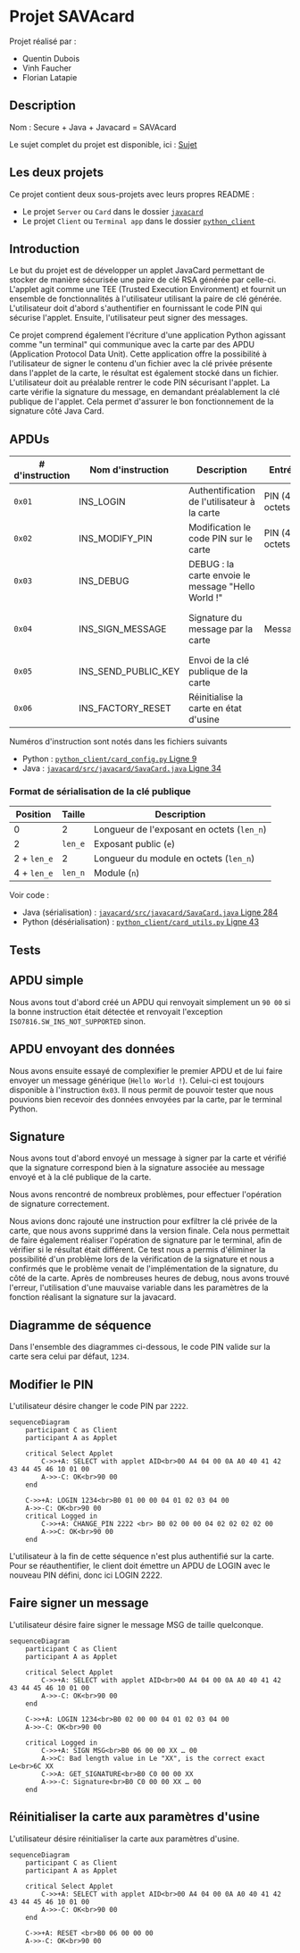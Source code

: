 # Projet SAVAcard

Projet réalisé par :

- Quentin Dubois
- Vinh Faucher
- Florian Latapie

## Description

Nom : Secure + Java + Javacard = SAVAcard

Le sujet complet du projet est disponible, ici : [Sujet](sujet/IoT-Security-Lab3-ProjectDescription.pdf)

## Les deux projets

Ce projet contient deux sous-projets avec leurs propres README :

- Le projet `Server` ou `Card` dans le dossier [`javacard`](javacard/README.md)
- Le projet `Client` ou `Terminal app` dans le dossier [`python_client`](python_client/README.md)

## Introduction

Le but du projet est de développer un applet JavaCard permettant de stocker de manière sécurisée une paire de clé RSA générée par celle-ci. L'applet agit comme une TEE (Trusted Execution Environment) et fournit un ensemble de fonctionnalités à l'utilisateur utilisant la paire de clé générée. L'utilisateur doit d'abord s'authentifier en fournissant le code PIN qui sécurise l'applet. Ensuite, l'utilisateur peut signer des messages.

Ce projet comprend également l'écriture d'une application Python agissant comme "un terminal" qui communique avec la carte par des APDU (Application Protocol Data Unit). Cette application offre la possibilité à l'utilisateur de signer le contenu d'un fichier avec la clé privée présente dans l'applet de la carte, le résultat est également stocké dans un fichier. L'utilisateur doit au préalable rentrer le code PIN sécurisant l'applet. La carte vérifie la signature du message, en demandant préalablement la clé publique de l'applet. Cela permet d'assurer le bon fonctionnement de la signature côté Java Card.

## APDUs

| # d'instruction | Nom d'instruction   | Description                                        | Entrée         | Sortie                         | Authentifié |
| --------------- | ------------------- | -------------------------------------------------- | -------------- | ------------------------------ | ----------- |
| `0x01`          | INS_LOGIN           | Authentification de l'utilisateur à la carte       | PIN (4 octets) |                                |             |
| `0x02`          | INS_MODIFY_PIN      | Modification le code PIN sur le carte              | PIN (4 octets) |                                | Oui         |
| `0x03`          | INS_DEBUG           | DEBUG : la carte envoie le message "Hello World !" |                | "Hello World !" (UTF-8) |             |
| `0x04`          | INS_SIGN_MESSAGE    | Signature du message par la carte                  | Message        | Signature SHA-1 (64 octets)    | Oui         |
| `0x05`          | INS_SEND_PUBLIC_KEY | Envoi de la clé publique de la carte               |                | Clé (64 octets)                |             |
| `0x06`          | INS_FACTORY_RESET   | Réinitialise la carte en état d'usine              |                |                                |             |

Numéros d'instruction sont notés dans les fichiers suivants

- Python : [`python_client/card_config.py` Ligne 9](python_client/card_config.py)
- Java : [`javacard/src/javacard/SavaCard.java` Ligne 34](javacard/src/savacard/SavaCard.java)

### Format de sérialisation de la clé publique

| Position    | Taille  | Description                                |
| ----------- | ------- | ------------------------------------------ |
| 0           | 2       | Longueur de l'exposant en octets (`len_n`) |
| 2           | `len_e` | Exposant public (`e`)                      |
| 2 + `len_e` | 2       | Longueur du module en octets (`len_n`)     |
| 4 + `len_e` | `len_n` | Module (`n`)                               |

Voir code :

- Java (sérialisation) : [`javacard/src/javacard/SavaCard.java` Ligne 284](javacard/src/savacard/SavaCard.java)
- Python (désérialisation) : [`python_client/card_utils.py` Ligne 43](python_client/card_utils.py)

## Tests

## APDU simple

Nous avons tout d'abord créé un APDU qui renvoyait simplement un `90 00` si la bonne instruction était détectée et renvoyait l'exception `ISO7816.SW_INS_NOT_SUPPORTED` sinon.

## APDU envoyant des données

Nous avons ensuite essayé de complexifier le premier APDU et de lui faire envoyer un message générique (`Hello World !`). Celui-ci est toujours disponible à l'instruction `0x03`. Il nous permit de pouvoir tester que nous pouvions bien recevoir des données envoyées par la carte, par le terminal Python.

## Signature

Nous avons tout d'abord envoyé un message à signer par la carte et vérifié que la signature correspond bien à la signature associée au message envoyé et à la clé publique de la carte.

Nous avons rencontré de nombreux problèmes, pour effectuer l'opération de signature correctement.

Nous avions donc rajouté une instruction pour exfiltrer la clé privée de la carte, que nous avons supprimé dans la version finale. Cela nous permettait de faire également réaliser l'opération de signature par le terminal, afin de vérifier si le résultat était différent. Ce test nous a permis d'éliminer la possibilité d'un problème lors de la vérification de la signature et nous a confirmés que le problème venait de l'implémentation de la signature, du côté de la carte. Après de nombreuses heures de debug, nous avons trouvé l'erreur, l'utilisation d'une mauvaise variable dans les paramètres de la fonction réalisant la signature sur la javacard.

## Diagramme de séquence

Dans l'ensemble des diagrammes ci-dessous, le code PIN valide sur la carte sera celui par défaut, `1234`.

## Modifier le PIN

L'utilisateur désire changer le code PIN par `2222`.

```mermaid
sequenceDiagram
    participant C as Client
    participant A as Applet

    critical Select Applet
        C->>+A: SELECT with applet AID<br>00 A4 04 00 0A A0 40 41 42 43 44 45 46 10 01 00
        A->>-C: OK<br>90 00
    end

    C->>+A: LOGIN 1234<br>B0 01 00 00 04 01 02 03 04 00
    A->>-C: OK<br>90 00
    critical Logged in
        C->>+A: CHANGE_PIN 2222 <br> B0 02 00 00 04 02 02 02 02 00
        A->>C: OK<br>90 00
    end
```

L'utilisateur à la fin de cette séquence n'est plus authentifié sur la carte. Pour se réauthentifier, le client doit émettre un APDU de LOGIN avec le nouveau PIN défini, donc ici LOGIN 2222.

## Faire signer un message

L'utilisateur désire faire signer le message MSG de taille quelconque.

```mermaid
sequenceDiagram
    participant C as Client
    participant A as Applet

    critical Select Applet
        C->>+A: SELECT with applet AID<br>00 A4 04 00 0A A0 40 41 42 43 44 45 46 10 01 00
        A->>-C: OK<br>90 00
    end

    C->>+A: LOGIN 1234<br>B0 02 00 00 04 01 02 03 04 00
    A->>-C: OK<br>90 00
    
    critical Logged in
        C->>+A: SIGN MSG<br>B0 06 00 00 XX … 00
        A->>C: Bad length value in Le "XX", is the correct exact Le<br>6C XX
        C->>A: GET_SIGNATURE<br>B0 C0 00 00 XX
        A->>-C: Signature<br>B0 C0 00 00 XX … 00
    end
```

## Réinitialiser la carte aux paramètres d'usine

L'utilisateur désire réinitialiser la carte aux paramètres d'usine.

```mermaid
sequenceDiagram
    participant C as Client
    participant A as Applet

    critical Select Applet
        C->>+A: SELECT with applet AID<br>00 A4 04 00 0A A0 40 41 42 43 44 45 46 10 01 00
        A->>-C: OK<br>90 00
    end

    C->>+A: RESET <br>B0 06 00 00 00
    A->>-C: OK<br>90 00
```
